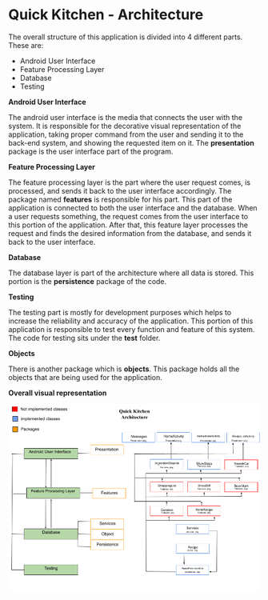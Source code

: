 Quick Kitchen - Architecture
======================

The overall structure of this application is divided into 4 different parts. These are:

* Android User Interface
* Feature Processing Layer
* Database
* Testing

**Android User Interface**

The android user interface is the media that connects the user with the system. It is responsible for the decorative visual representation of the application, taking proper command from the user and sending it to the back-end system, and showing the requested item on it. The **presentation** package is the user interface part of the program.

**Feature Processing Layer**

The feature processing layer is the part where the user request comes, is processed, and sends it back to the user interface accordingly. The package named **features** is responsible for his part. This part of the application is connected to both the user interface and the database. When a user requests something, the request comes from the user interface to this portion of the application. After that, this feature layer processes the request and finds the desired information from the database, and sends it back to the user interface.

**Database**

The database layer is part of the architecture where all data is stored. This portion is the **persistence** package of the code.

**Testing**

The testing part is mostly for development purposes which helps to increase the reliability and accuracy of the application. This portion of this application is responsible to test every function and feature of this system. The code for testing sits under the **test** folder. 

**Objects**

There is another package which is **objects**. This package holds all the objects that are being used for the application. 

**Overall visual representation**

![qk_arc](qk_arc.png)
